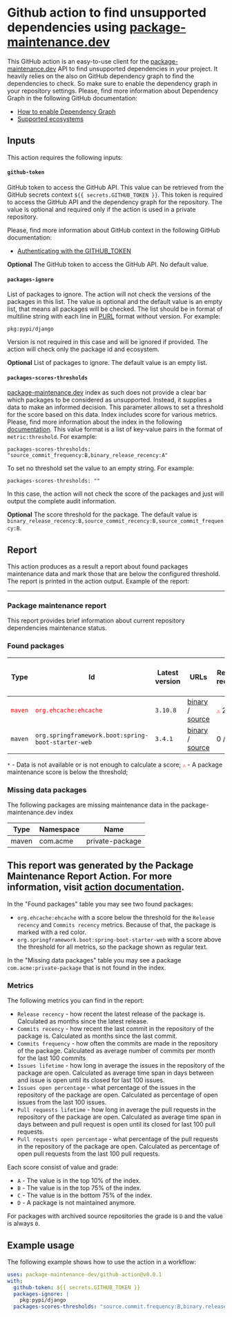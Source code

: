 # Github action to find unsupported dependencies using [package-maintenance.dev](https://package-maintenance.dev)

This GitHub action is an easy-to-use client for the [package-maintenance.dev](https://package-maintenance.dev) API
to find unsupported dependencies in your project. It heavily relies on the also on GitHub dependency graph to find
the dependencies to check. So make sure to enable the dependency graph in your repository settings.
Please, find more information about Dependency Graph in the following GitHub documentation:

- [How to enable Dependency Graph](https://docs.github.com/en/code-security/supply-chain-security/understanding-your-software-supply-chain/configuring-the-dependency-graph)
- [Supported ecosystems](https://docs.github.com/en/code-security/supply-chain-security/understanding-your-software-supply-chain/dependency-graph-supported-package-ecosystems)

## Inputs

This action requires the following inputs:

#### `github-token`

GitHub token to access the GitHub API. This value can be retrieved from the GitHub secrets context
`${{ secrets.GITHUB_TOKEN }}`.
This token is required to access the GitHub API and the dependency graph for the repository. The value is optional and
required only if the action is used in a private repository.

Please, find more information about GitHub context in the following GitHub documentation:

- [Authenticating with the GITHUB_TOKEN](https://docs.github.com/en/actions/reference/authentication-in-a-workflow#about-the-github_token-secret)

**Optional** The GitHub token to access the GitHub API. No default value.

#### `packages-ignore`

List of packages to ignore. The action will not check the versions of the packages in this list. The value is optional
and the default value is an empty list, that means all packages will be checked.
The list should be in format of multiline string with each line in [PURL](https://github.com/package-url/purl-spec) format without version. For example:

```
pkg:pypi/django
```

Version is not required in this case and will be ignored if provided. The action will check only the package id and
ecosystem.

**Optional** List of packages to ignore. The default value is an empty list.

#### `packages-scores-thresholds`

[package-maintenance.dev](https://package-maintenance.dev) index as such does not provide a clear bar which packages to
be considered as unsupported. Instead, it supplies a data to make an informed decision.
This parameter allows to set a threshold for the score based on this data. Index includes score for various metrics.
Please, find more information about the index in the
following [documentation](https://package-maintenance.dev/docs/index).
This value format is a list of key-value pairs in the format of `metric:threshold`. For example:

```
packages-scores-thresholds: "source_commit_frequency:B,binary_release_recency:A"
```

To set no threshold set the value to an empty string. For example:

```
packages-scores-thresholds: ""
```
In this case, the action will not check the score of the packages and just will output the complete audit information.

**Optional** The score threshold for the package. The default value is `binary_release_recency:B,source_commit_recency:B,source_commit_frequency:B`.

## Report

This action produces as a result a report about found packages maintenance data and mark those that are below the
configured threshold. The report is printed in the action output.
Example of the report:

---
### Package maintenance report
This report provides brief information about current repository dependencies maintenance status.

### Found packages

| Type | Id | Latest version | URLs | Release recency | Commits recency | Commits frequency | Issues lifetime | Issues open percentage | Pull requests lifetime | Pull requests open percentage |
| --- | --- | --- | --- | --- | --- | --- | --- | --- | --- | --- |
| <code style="color: red">maven</code> | <code style="color: red">org.ehcache:ehcache</code> | <code>3.10.8</code> | [binary](https://mvnrepository.com/artifact/org.ehcache/ehcache) / [source](https://github.com/ehcache/ehcache3) | <code style="color: red">⚠</code> 25 / <code style="color: orange">C</code> | <code style="color: red">⚠</code> 5 / <code style="color: orange">C</code> |  31 / <code style="color: green">A</code> |  25 / <code style="color: orange">C</code> | `*` |  1 / <code style="color: yellow">B</code> | `*` |
| <code>maven</code> | <code>org.springframework.boot:spring-boot-starter-web</code> | <code>3.4.1</code> | [binary](https://mvnrepository.com/artifact/org.springframework.boot/spring-boot-starter-web) / [source](https://github.com/spring-projects/spring-boot) |  0 / <code style="color: green">A</code> |  0 / <code style="color: green">A</code> |  1100 / <code style="color: green">A</code> |  6 / <code style="color: green">A</code> | `*` |  3 / <code style="color: orange">C</code> | `*` |
``*`` - Data is not available or is not enough to calculate a score;
<code style="color: red">⚠</code> - A package maintenance score is below the threshold;

### Missing data packages
The following packages are missing maintenance data in the package-maintenance.dev index

| Type | Namespace | Name            |
| --- |-----------|-----------------|
| maven | com.acme  | private-package |

This report was generated by the Package Maintenance Report Action.
For more information, visit [action documentation](https://github.com/package-maintenance-dev/github-action).
---

In the "Found packages" table you may see two found packages:
- `org.ehcache:ehcache` with a score below the threshold for the `Release recency` and `Commits recency` metrics. Because of that, the package is marked with a red color.
- `org.springframework.boot:spring-boot-starter-web` with a score above the threshold for all metrics, so the package shown as regular text.

In the "Missing data packages" table you may see a package `com.acme:private-package` that is not found in the index.


### Metrics
The following metrics you can find in the report:
- `Release recency` - how recent the latest release of the package is.
  Calculated as months since the latest release.
- `Commits recency` - how recent the last commit in the repository of the package is.
  Calculated as months since the last commit.
- `Commits frequency` - how often the commits are made in the repository of the package.
  Calculated as average number of commits per month for the last 100 commits
- `Issues lifetime` - how long in average the issues in the repository of the package are open.
  Calculated as average time span in days between and issue is open until its closed for last 100 issues.
- `Issues open percentage` - what percentage of the issues in the repository of the package are open.
  Calculated as percentage of open issues from the last 100 issues.
- `Pull requests lifetime` - how long in average the pull requests in the repository of the package are open.
  Calculated as average time span in days between and pull request is open until its closed for last 100 pull requests.
- `Pull requests open percentage` - what percentage of the pull requests in the repository of the package are open.
  Calculated as percentage of open pull requests from the last 100 pull requests.

Each score consist of value and grade:
- `A` - The value is in the top 10% of the index.
- `B` - The value is in the top 75% of the index.
- `C` - The value is in the bottom 75% of the index.
- `D` - A package is not maintained anymore.

For packages with archived source repositories the grade is `D` and the value is always `0`.

## Example usage

The following example shows how to use the action in a workflow:

```yaml
uses: package-maintenance-dev/github-action@v0.0.1
with:
  github-token: ${{ secrets.GITHUB_TOKEN }}
  packages-ignore: |
    pkg:pypi/django
  packages-scores-thresholds: "source.commit.frequency:B,binary.release.recency:A"
```
